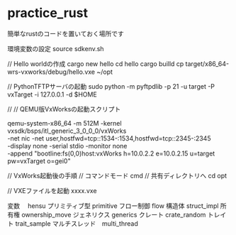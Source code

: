 # practice_rust

簡単なrustのコードを置いておく場所です




環境変数の設定
source sdkenv.sh

// Hello worldの作成
cargo new hello
cd hello
cargo builld
cp target/x86_64-wrs-vxworks/debug/hello.vxe ~/opt

// PythonTFTPサーバの起動
sudo python -m pyftpdlib -p 21 -u target -P vxTarget -i 127.0.0.1 -d $HOME

//
// QEMU版VxWorksの起動スクリプト

qemu-system-x86_64 -m 512M -kernel vxsdk/bsps/itl_generic_3_0_0_0/vxWorks \
-net nic -net user,hostfwd=tcp::1534-:1534,hostfwd=tcp::2345-:2345 \
-display none -serial stdio -monitor none \
-append "bootline:fs(0,0)host:vxWorks h=10.0.2.2 e=10.0.2.15 u=target pw=vxTarget o=gei0" 

// VxWorks起動後の手順
// コマンドモード
cmd
// 共有ディレクトリへ
cd opt

// VXEファイルを起動
 xxxx.vxe

変数　  hensu
プリミティブ型  primitive
フロー制御  flow
構造体  struct_impl
所有権  ownership_move
ジェネリクス  generics
クレート  crate_random
トレイト  trait_sample
マルチスレッド　multi_thread
